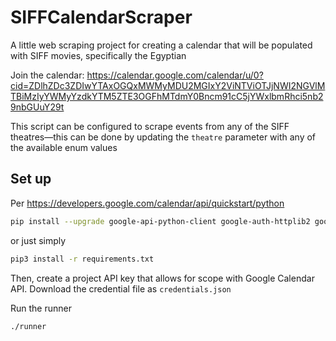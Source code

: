 # SIFFCalendarScraper
A little web scraping project for creating a calendar that will be populated with SIFF movies, specifically the Egyptian

Join the calendar: https://calendar.google.com/calendar/u/0?cid=ZDlhZDc3ZDIwYTAxOGQxMWMyMDU2MGIxY2ViNTViOTJjNWI2NGVlMTBiMzIyYWMyYzdkYTM5ZTE3OGFhMTdmY0Bncm91cC5jYWxlbmRhci5nb29nbGUuY29t

This script can be configured to scrape events from any of the SIFF theatres—this can be done
by updating the `theatre` parameter with any of the available enum values
## Set up
Per https://developers.google.com/calendar/api/quickstart/python
```bash
pip install --upgrade google-api-python-client google-auth-httplib2 google-auth-oauthlib
```
or just simply 
```bash
pip3 install -r requirements.txt
```

Then, create a project API key that allows for scope with Google Calendar API. Download the credential file as `credentials.json`

Run the runner 
```bash
./runner
```